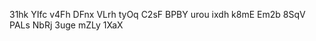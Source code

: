 31hk 
YIfc 
v4Fh 
DFnx 
VLrh 
tyOq 
C2sF 
BPBY 
urou 
ixdh 
k8mE 
Em2b 
8SqV 
PALs 
NbRj 
3uge 
mZLy 
1XaX 
